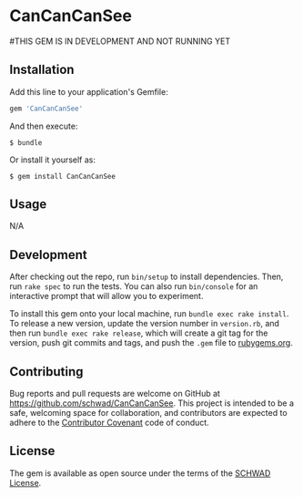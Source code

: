 # CanCanCanSee

#THIS GEM IS IN DEVELOPMENT AND NOT RUNNING YET

## Installation

Add this line to your application's Gemfile:

```ruby
gem 'CanCanCanSee'
```

And then execute:

    $ bundle

Or install it yourself as:

    $ gem install CanCanCanSee

## Usage

N/A

## Development

After checking out the repo, run `bin/setup` to install dependencies. Then, run `rake spec` to run the tests. You can also run `bin/console` for an interactive prompt that will allow you to experiment.

To install this gem onto your local machine, run `bundle exec rake install`. To release a new version, update the version number in `version.rb`, and then run `bundle exec rake release`, which will create a git tag for the version, push git commits and tags, and push the `.gem` file to [rubygems.org](https://rubygems.org).

## Contributing

Bug reports and pull requests are welcome on GitHub at https://github.com/schwad/CanCanCanSee. This project is intended to be a safe, welcoming space for collaboration, and contributors are expected to adhere to the [Contributor Covenant](http://contributor-covenant.org) code of conduct.


## License

The gem is available as open source under the terms of the [SCHWAD License](https://github.com/schwad/cancancansee/LICENSE.txt).
